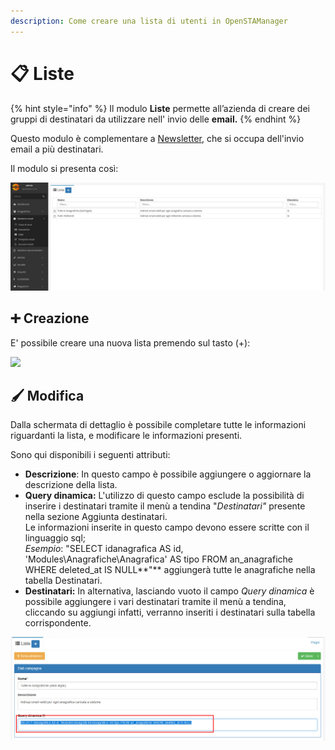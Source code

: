 ```yaml
---
description: Come creare una lista di utenti in OpenSTAManager
---
```


# 📋 Liste

{% hint style="info" %}
Il modulo **Liste** permette all’azienda di creare dei gruppi di destinatari da utilizzare nell' invio delle **email.**
{% endhint %}

Questo modulo è complementare a [Newsletter](newsletter.md), che si occupa dell'invio email a più destinatari.

Il modulo si presenta così:

![](<../../../.gitbook/assets/image (110).png>)

## ➕ Creazione

E' possibile creare una nuova lista premendo sul tasto (+):

![](https://firebasestorage.googleapis.com/v0/b/gitbook-x-prod.appspot.com/o/spaces%2F-LZJeLg23eVDvrCv74U7-887967055%2Fuploads%2FQ8HXdaJR5cDoZg0fmwWr%2Ffile.png?alt=media)

## 🖌️ Modifica

Dalla schermata di dettaglio è possibile completare tutte le informazioni riguardanti la lista, e modificare le informazioni presenti.

Sono qui disponibili i seguenti attributi:

* **Descrizione**: In questo campo è possibile aggiungere o aggiornare la descrizione della lista.
* **Query dinamica:** L'utilizzo di questo campo esclude la possibilità di inserire i destinatari tramite il menù a tendina "_Destinatari"_ presente nella sezione Aggiunta destinatari.\
  Le informazioni inserite in questo campo devono essere scritte con il linguaggio sql;\
  _Esempio_: "SELECT idanagrafica AS id, 'Modules\Anagrafiche\Anagrafica' AS tipo FROM an\_anagrafiche WHERE deleted\_at IS NULL**"** aggiungerà tutte le anagrafiche nella tabella Destinatari.
* **Destinatari:** In alternativa, lasciando vuoto il campo _Query dinamica_ è possibile aggiungere i vari destinatari tramite il menù a tendina, cliccando su aggiungi infatti, verranno inseriti i destinatari sulla tabella corrispondente.

![](<../../../.gitbook/assets/image (219).png>)
